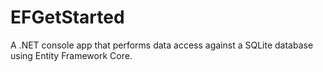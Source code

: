 # EFGetStarted
A .NET console app that performs data access against a SQLite database using Entity Framework Core.
